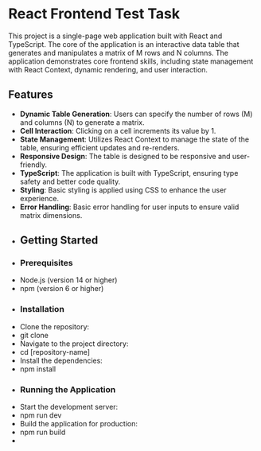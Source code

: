 # React Frontend Test Task

This project is a single-page web application built with React and TypeScript. The core of the application is an interactive data table that generates and manipulates a matrix of M rows and N columns. The application demonstrates core frontend skills, including state management with React Context, dynamic rendering, and user interaction.

## Features
- **Dynamic Table Generation**: Users can specify the number of rows (M) and columns (N) to generate a matrix.
- **Cell Interaction**: Clicking on a cell increments its value by 1.
- **State Management**: Utilizes React Context to manage the state of the table, ensuring efficient updates and re-renders.
- **Responsive Design**: The table is designed to be responsive and user-friendly.
- **TypeScript**: The application is built with TypeScript, ensuring type safety and better code quality.
- **Styling**: Basic styling is applied using CSS to enhance the user experience.
- **Error Handling**: Basic error handling for user inputs to ensure valid matrix dimensions.
- ## Getting Started
- ### Prerequisites
- Node.js (version 14 or higher)
- npm (version 6 or higher)
- ### Installation
- Clone the repository:
- git clone
- Navigate to the project directory:
- cd [repository-name]
- Install the dependencies:
- npm install
- ### Running the Application
- Start the development server:
- npm run dev
- Build the application for production:
- npm run build
- 